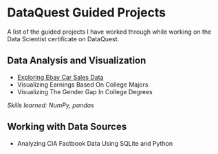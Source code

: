 # DataQuest Guided Projects
A list of the guided projects I have worked through while working on the Data Scientist certificate on DataQuest.

## Data Analysis and Visualization
- [Exploring Ebay Car Sales Data](https://github.com/jbinagia/dataquest-projects/blob/master/Ebay%20Auto%20Sales/Basics.ipynb)
- Visualizing Earnings Based On College Majors
- Visualizing The Gender Gap In College Degrees

*Skills learned: NumPy, pandas*

## Working with Data Sources
- Analyzing CIA Factbook Data Using SQLite and Python
